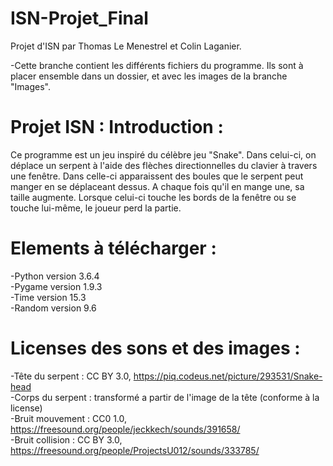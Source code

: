 # ISN-Projet_Final
Projet d'ISN par Thomas Le Menestrel et Colin Laganier.<br>

-Cette branche contient les différents fichiers du programme. Ils sont à placer ensemble dans un dossier, et avec les images de la branche "Images".

# Projet ISN : Introduction :

Ce programme est un jeu inspiré du célèbre jeu "Snake". Dans celui-ci, on déplace un serpent à l'aide des flèches directionnelles du clavier à travers une fenêtre. Dans celle-ci apparaissent des boules que le serpent peut manger en se déplaceant dessus. A chaque fois qu'il en mange une, sa taille augmente. Lorsque celui-ci touche les bords de la fenêtre ou se touche lui-même, le joueur perd la partie.

# Elements à télécharger :

-Python version 3.6.4<br>
-Pygame version 1.9.3 <br>
-Time version 15.3<br>
-Random version 9.6

# Licenses des sons et des images :

-Tête du serpent : CC BY 3.0, https://piq.codeus.net/picture/293531/Snake-head <br>
-Corps du serpent : transformé a partir de l'image de la tête (conforme à la license)<br>
-Bruit mouvement : CC0 1.0, https://freesound.org/people/jeckkech/sounds/391658/<br>
-Bruit collision : CC BY 3.0, https://freesound.org/people/ProjectsU012/sounds/333785/


